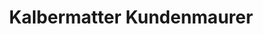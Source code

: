 ---
title: "Kalbermatter Kundenmaurer"
url: /niedergesteln/kalbermatter-kundenmaurer/
shop: Baumarkt
---